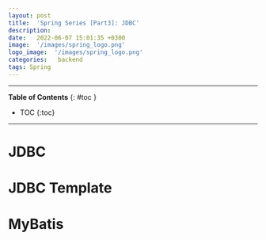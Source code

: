 ```yaml
---
layout: post
title:  'Spring Series [Part3]: JDBC'
description: 
date:   2022-06-07 15:01:35 +0300
image:  '/images/spring_logo.png'
logo_image:  '/images/spring_logo.png'
categories:   backend
tags: Spring
---
```

---

**Table of Contents**
{: #toc }
*  TOC
{:toc}

---

# JDBC

# JDBC Template

# MyBatis
